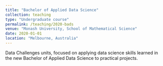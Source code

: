 ```yaml
---
title: "Bachelor of Applied Data Science"
collection: teaching
type: "Undergraduate course"
permalink: /teaching/2020-bads
venue: "Monash University, School of Mathematical Science"
date: 2020-01-01
location: "Melbourne, Australia"
---
```


Data Challenges units, focused on applying data science skills learned in the
new Bachelor of Applied Data Science to practical projects.
